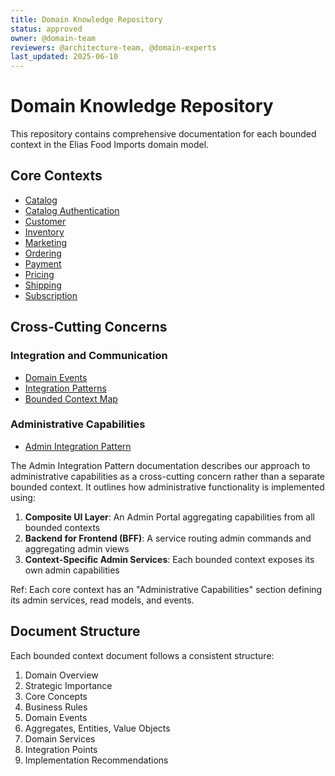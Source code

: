 ```yaml
---
title: Domain Knowledge Repository
status: approved
owner: @domain-team
reviewers: @architecture-team, @domain-experts
last_updated: 2025-06-10
---
```


<!-- GAP_IMPLEMENTED: Domain Knowledge Structure | Low | Medium | Low -->

# Domain Knowledge Repository

This repository contains comprehensive documentation for each bounded context in the Elias Food Imports domain model.

## Core Contexts

- [Catalog](./core-contexts/catalog/README.md)
- [Catalog Authentication](./core-contexts/catalog-auth/README.md)
- [Customer](./core-contexts/customer/README.md)
- [Inventory](./core-contexts/inventory/README.md)
- [Marketing](./core-contexts/marketing/README.md)
- [Ordering](./core-contexts/ordering/README.md)
- [Payment](./core-contexts/payment/README.md)
- [Pricing](./core-contexts/pricing/README.md)
- [Shipping](./core-contexts/shipping/README.md)
- [Subscription](./core-contexts/subscription/README.md)

## Cross-Cutting Concerns

### Integration and Communication

- [Domain Events](./integrations/events.md)
- [Integration Patterns](./integrations/patterns.md)
- [Bounded Context Map](./integrations/context-map.md)

### Administrative Capabilities

- [Admin Integration Pattern](./integrations/admin-integration.md)

The Admin Integration Pattern documentation describes our approach to administrative capabilities as a cross-cutting concern rather than a separate bounded context. It outlines how administrative functionality is implemented using:

1. **Composite UI Layer**: An Admin Portal aggregating capabilities from all bounded contexts
2. **Backend for Frontend (BFF)**: A service routing admin commands and aggregating admin views
3. **Context-Specific Admin Services**: Each bounded context exposes its own admin capabilities

Ref: Each core context has an "Administrative Capabilities" section defining its admin services, read models, and events.

## Document Structure

Each bounded context document follows a consistent structure:

1. Domain Overview
2. Strategic Importance
3. Core Concepts
4. Business Rules
5. Domain Events
6. Aggregates, Entities, Value Objects
7. Domain Services
8. Integration Points
9. Implementation Recommendations
